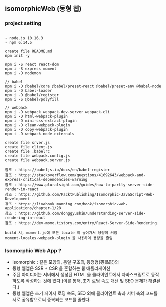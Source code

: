 ## isomorphicWeb (동형 웹)

### project setting
```

- node.js 10.16.3
- npm 6.14.5

create file README.md 
npm init -y

npm i -S react react-dom
npm i -S express moment
npm i -D nodemon

// babel
npm i -D @babel/core @babel/preset-react @babel/preset-env @babel-node
npm i -D babel-loader
npm i -D @babel/register
npm i -S @babel/polyfill

// webpack
npm i -D webpack webpack-dev-server webpack-cli
npm i -D html-webpack-plugin
npm i -D mini-css-extract-plugin
npm i -D clean-webpack-plugin
npm i -D copy-webpack-plugin
npm i -D webpack-node-externals

create file srver.js
create file client.js
create file .babelrc
create file webpack.config.js
create file webpack.server.js

참조 : https://babeljs.io/docs/en/babel-register
참조 : https://stackoverflow.com/questions/41692643/webpack-and-express-critical-dependencies-warning
참조 : https://www.pluralsight.com/guides/how-to-partly-server-side-render-in-react
참조 : https://github.com/PacktPublishing/Isomorphic-JavaScript-Web-Development
참조 : https://livebook.manning.com/book/isomorphic-web-applications/chapter-1/28
참조 : https://github.com/donggyushin/understanding-server-side-rendering-in-react
참조 : https://dev-momo.tistory.com/entry/React-Server-Side-Rendering

build 시, moment.js에 모든 locale 이 들어가서 용량이 커짐
moment-locales-webpack-plugin 을 사용하여 용량을 줄임

```

### Isomorphic Web App ?

- Isomorphic : 같은 모양의, 동일 구조의, 등정형(等晶形)의
- 동형 웹앱은 SSR + CSR 을 혼합하는 웹 애플리케이션
- 주된 아이디어는 서버에서 생성된 HTML 을 클라이언트에서 자바스크립트로 동작하도록 작성하는 것에 있다.(이를 통해, 초기 로딩 속도 개선 및 SEO 문제가 해결된다.)
- 동형 웹앱은 초기 페이지 로딩 속도, SEO 외에 클라이언트 측과 서버 측의 코드를 서로 공유함으로써 중복되는 코드를 줄인다.
